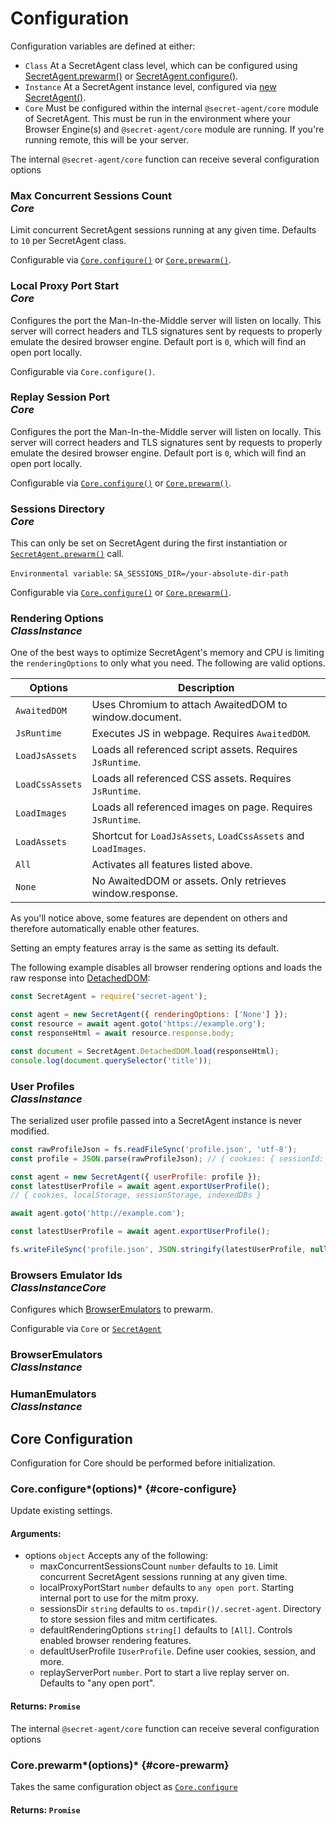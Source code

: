 # Configuration

Configuration variables are defined at either:

- `Class` At a SecretAgent class level, which can be configured using [SecretAgent.prewarm()](../basic-interfaces/secret-agent#prewarm) or [SecretAgent.configure()](../basic-interfaces/secret-agent#configure).
- `Instance` At a SecretAgent instance level, configured via [new SecretAgent()](../basic-interfaces/secret-agent#constructor).
- `Core` Must be configured within the internal `@secret-agent/core` module of SecretAgent. This must be run in the environment where your Browser Engine(s) and `@secret-agent/core` module are running. If you're running remote, this will be your server.

The internal `@secret-agent/core` function can receive several configuration options

### Max Concurrent Sessions Count <div class="specs"><i>Core</i></div>

Limit concurrent SecretAgent sessions running at any given time. Defaults to `10` per SecretAgent class.

Configurable via [`Core.configure()`](#core-configure) or [`Core.prewarm()`](#core-prewarm).

### Local Proxy Port Start <div class="specs"><i>Core</i></div>

Configures the port the Man-In-the-Middle server will listen on locally. This server will correct headers and TLS signatures sent by requests to properly emulate the desired browser engine. Default port is `0`, which will find an open port locally.

Configurable via `Core.configure()`.

### Replay Session Port <div class="specs"><i>Core</i></div>

Configures the port the Man-In-the-Middle server will listen on locally. This server will correct headers and TLS signatures sent by requests to properly emulate the desired browser engine. Default port is `0`, which will find an open port locally.

Configurable via [`Core.configure()`](#core-configure) or [`Core.prewarm()`](#core-prewarm).

### Sessions Directory <div class="specs"><i>Core</i></div>

This can only be set on SecretAgent during the first instantiation or [`SecretAgent.prewarm()`](../basic-interfaces/secret-agent#prewarm) call.

`Environmental variable`: `SA_SESSIONS_DIR=/your-absolute-dir-path`

Configurable via [`Core.configure()`](#core-configure) or [`Core.prewarm()`](#core-prewarm).

### Rendering Options <div class="specs"><i>Class</i><i>Instance</i></div>

One of the best ways to optimize SecretAgent's memory and CPU is limiting the `renderingOptions` to only what you need. The following are valid options.

<p class="show-table-header show-bottom-border minimal-row-height"></p>

| Options         | Description                                                    |
| --------------- | -------------------------------------------------------------- |
| `AwaitedDOM`    | Uses Chromium to attach AwaitedDOM to window.document.         |
| `JsRuntime`     | Executes JS in webpage. Requires `AwaitedDOM`.                 |
| `LoadJsAssets`  | Loads all referenced script assets. Requires `JsRuntime`.      |
| `LoadCssAssets` | Loads all referenced CSS assets. Requires `JsRuntime`.         |
| `LoadImages`    | Loads all referenced images on page. Requires `JsRuntime`.     |
| `LoadAssets`    | Shortcut for `LoadJsAssets`, `LoadCssAssets` and `LoadImages`. |
| `All`           | Activates all features listed above.                           |
| `None`          | No AwaitedDOM or assets. Only retrieves window.response.       |

As you'll notice above, some features are dependent on others and therefore automatically enable other features.

Setting an empty features array is the same as setting its default.

The following example disables all browser rendering options and loads the raw response into [DetachedDOM](../core-interfaces/local-dom):

```js
const SecretAgent = require('secret-agent');

const agent = new SecretAgent({ renderingOptions: ['None'] });
const resource = await agent.goto('https://example.org');
const responseHtml = await resource.response.body;

const document = SecretAgent.DetachedDOM.load(responseHtml);
console.log(document.querySelector('title'));
```

### User Profiles <div class="specs"><i>Class</i><i>Instance</i></div>

The serialized user profile passed into a SecretAgent instance is never modified.

```js
const rawProfileJson = fs.readFileSync('profile.json', 'utf-8');
const profile = JSON.parse(rawProfileJson); // { cookies: { sessionId: 'test' }}

const agent = new SecretAgent({ userProfile: profile });
const latestUserProfile = await agent.exportUserProfile();
// { cookies, localStorage, sessionStorage, indexedDBs }

await agent.goto('http://example.com');

const latestUserProfile = await agent.exportUserProfile();

fs.writeFileSync('profile.json', JSON.stringify(latestUserProfile, null, 2));
```

### Browsers Emulator Ids <div class="specs"><i>Class</i><i>Instance</i><i>Core</i></div>

Configures which [BrowserEmulators](../advanced/browser-emulators) to prewarm.

Configurable via `Core` or [`SecretAgent`](../basic-interfaces/secret-agent#configure)

### BrowserEmulators <div class="specs"><i>Class</i><i>Instance</i></div>

### HumanEmulators <div class="specs"><i>Class</i><i>Instance</i></div>

## Core Configuration

Configuration for Core should be performed before initialization.

### Core.configure*(options)* {#core-configure}

Update existing settings.

#### **Arguments**:

- options `object` Accepts any of the following:
  - maxConcurrentSessionsCount `number` defaults to `10`. Limit concurrent SecretAgent sessions running at any given time.
  - localProxyPortStart `number` defaults to `any open port`. Starting internal port to use for the mitm proxy.
  - sessionsDir `string` defaults to `os.tmpdir()/.secret-agent`. Directory to store session files and mitm certificates.
  - defaultRenderingOptions `string[]` defaults to `[All]`. Controls enabled browser rendering features.
  - defaultUserProfile `IUserProfile`. Define user cookies, session, and more.
  - replayServerPort `number`. Port to start a live replay server on. Defaults to "any open port".

#### **Returns**: `Promise`

The internal `@secret-agent/core` function can receive several configuration options

### Core.prewarm*(options)* {#core-prewarm}

Takes the same configuration object as [`Core.configure`](#core-configure)

#### **Returns**: `Promise`
